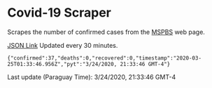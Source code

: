 # Covid-19 Scraper

Scrapes the number of confirmed cases from the [MSPBS](https://www.mspbs.gov.py/covid-19.php) web page.

[JSON Link](https://jmayalag.github.io/covid19-scrape/cases.json)
Updated every 30 minutes.
```
{"confirmed":37,"deaths":0,"recovered":0,"timestamp":"2020-03-25T01:33:46.956Z","pyt":"3/24/2020, 21:33:46 GMT-4"}
```
Last update (Paraguay Time): 3/24/2020, 21:33:46 GMT-4